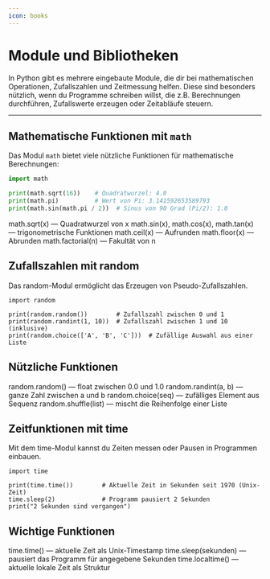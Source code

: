 ```yaml
---
icon: books
---
```


# Module und Bibliotheken

In Python gibt es mehrere eingebaute Module, die dir bei mathematischen Operationen, Zufallszahlen und Zeitmessung helfen. Diese sind besonders nützlich, wenn du Programme schreiben willst, die z.B. Berechnungen durchführen, Zufallswerte erzeugen oder Zeitabläufe steuern.

***

## Mathematische Funktionen mit `math`

Das Modul `math` bietet viele nützliche Funktionen für mathematische Berechnungen:

```python
import math

print(math.sqrt(16))    # Quadratwurzel: 4.0
print(math.pi)          # Wert von Pi: 3.141592653589793
print(math.sin(math.pi / 2))  # Sinus von 90 Grad (Pi/2): 1.0
```

math.sqrt(x) — Quadratwurzel von x math.sin(x), math.cos(x), math.tan(x) — trigonometrische Funktionen math.ceil(x) — Aufrunden math.floor(x) — Abrunden math.factorial(n) — Fakultät von n

## Zufallszahlen mit random

Das random-Modul ermöglicht das Erzeugen von Pseudo-Zufallszahlen.

```
import random

print(random.random())        # Zufallszahl zwischen 0 und 1
print(random.randint(1, 10))  # Zufallszahl zwischen 1 und 10 (inklusive)
print(random.choice(['A', 'B', 'C']))  # Zufällige Auswahl aus einer Liste
```

## Nützliche Funktionen

random.random() — float zwischen 0.0 und 1.0 random.randint(a, b) — ganze Zahl zwischen a und b random.choice(seq) — zufälliges Element aus Sequenz random.shuffle(list) — mischt die Reihenfolge einer Liste

## Zeitfunktionen mit time

Mit dem time-Modul kannst du Zeiten messen oder Pausen in Programmen einbauen.

```
import time

print(time.time())        # Aktuelle Zeit in Sekunden seit 1970 (Unix-Zeit)
time.sleep(2)             # Programm pausiert 2 Sekunden
print("2 Sekunden sind vergangen")
```

## Wichtige Funktionen

time.time() — aktuelle Zeit als Unix-Timestamp time.sleep(sekunden) — pausiert das Programm für angegebene Sekunden time.localtime() — aktuelle lokale Zeit als Struktur
